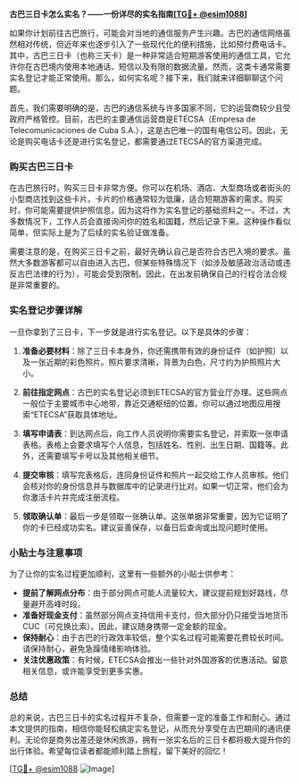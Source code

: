 **古巴三日卡怎么实名？——一份详尽的实名指南[[TG💪+ @esim1088](https://t.me/s/esim1088)]**

如果你计划前往古巴旅行，可能会对当地的通信服务产生兴趣。古巴的通信网络虽然相对传统，但近年来也逐步引入了一些现代化的便利措施，比如预付费电话卡。其中，古巴三日卡（也称三天卡）是一种非常适合短期游客使用的通信工具，它允许你在古巴境内使用本地通话、短信以及有限的数据流量。然而，这类卡通常需要实名登记才能正常使用。那么，如何实名呢？接下来，我们就来详细聊聊这个问题。

首先，我们需要明确的是，古巴的通信系统与许多国家不同，它的运营商较少且受政府严格管控。目前，古巴的主要通信运营商是ETECSA（Empresa de Telecomunicaciones de Cuba S.A.），这是古巴唯一的国有电信公司。因此，无论是购买电话卡还是进行实名登记，都需要通过ETECSA的官方渠道完成。

### 购买古巴三日卡

在古巴旅行时，购买三日卡非常方便。你可以在机场、酒店、大型商场或者街头的小型商店找到这些卡片。卡片的价格通常较为低廉，适合短期游客的需求。购买时，你可能需要提供护照信息，因为这将作为实名登记的基础资料之一。不过，大多数情况下，工作人员会直接询问你的姓名和国籍，然后记录下来。这种操作看似简单，但实际上是为了后续的实名验证做准备。

需要注意的是，在购买三日卡之前，最好先确认自己是否符合古巴入境的要求。虽然大多数游客都可以自由进入古巴，但某些特殊情况下（如涉及敏感政治活动或违反古巴法律的行为），可能会受到限制。因此，在出发前确保自己的行程合法合规是非常重要的。

### 实名登记步骤详解

一旦你拿到了三日卡，下一步就是进行实名登记。以下是具体的步骤：

1. **准备必要材料**：除了三日卡本身外，你还需携带有效的身份证件（如护照）以及一张近期的彩色照片。照片要求清晰，背景为白色，尺寸约为护照照片大小。

2. **前往指定网点**：古巴的实名登记必须到ETECSA的官方营业厅办理。这些网点一般位于主要城市中心地带，靠近交通枢纽的位置。你可以通过地图应用搜索“ETECSA”获取具体地址。

3. **填写申请表**：到达网点后，向工作人员说明你需要实名登记，并索取一张申请表格。表格上会要求填写个人信息，包括姓名、性别、出生日期、国籍等。此外，还需要填写卡号以及其他相关细节。

4. **提交审核**：填写完表格后，连同身份证件和照片一起交给工作人员审核。他们会核对你的身份信息并与数据库中的记录进行比对。如果一切正常，他们会为你激活卡片并完成注册流程。

5. **领取确认单**：最后一步是领取一张确认单。这张单据非常重要，因为它证明了你的卡已经成功实名。建议妥善保存，以备日后查询或出现问题时使用。

### 小贴士与注意事项

为了让你的实名过程更加顺利，这里有一些额外的小贴士供参考：

- **提前了解网点分布**：由于部分网点可能人流量较大，建议提前规划好路线，尽量避开高峰时段。
- **准备好现金支付**：虽然部分网点支持信用卡支付，但大部分仍只接受当地货币CUC（可兑换比索）。因此，建议随身携带一定金额的现金。
- **保持耐心**：由于古巴的行政效率较低，整个实名过程可能需要花费较长时间。请保持耐心，避免急躁情绪影响体验。
- **关注优惠政策**：有时候，ETECSA会推出一些针对外国游客的优惠活动。留意相关信息，或许能享受到更多实惠。

### 总结

总的来说，古巴三日卡的实名过程并不复杂，但需要一定的准备工作和耐心。通过本文提供的指南，相信你能轻松搞定实名登记，从而充分享受在古巴期间的通讯便利。无论你是商务出差还是休闲旅游，拥有一张实名后的三日卡都将极大提升你的出行体验。希望每位读者都能顺利踏上旅程，留下美好的回忆！

[[TG💪+ @esim1088](https://t.me/s/esim1088) ![Image](https://i.postimg.cc/4NQfJmqS/Snipaste-2025-05-13-00-14-12.png)]